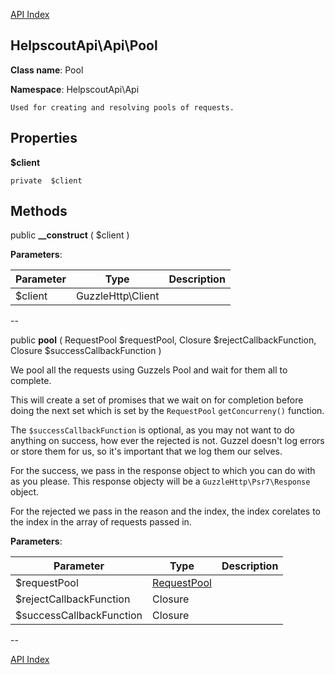 [API Index](ApiIndex.md)


HelpscoutApi\Api\Pool
---------------


**Class name**: Pool

**Namespace**: HelpscoutApi\Api







    Used for creating and resolving pools of requests.

    





Properties
----------


**$client**





    private  $client






Methods
-------


public **__construct** (  $client )











**Parameters**:

| Parameter | Type | Description |
|-----------|------|-------------|
| $client | GuzzleHttp\Client |  |

--

public **pool** ( RequestPool $requestPool, Closure $rejectCallbackFunction, Closure $successCallbackFunction )


We pool all the requests using Guzzels Pool and wait for them all to complete.

This will create a set of promises that we wait on for completion before doing the next set
which is set by the `RequestPool` `getConcurreny()` function.

The `$successCallbackFunction` is optional, as you may not want to do anything on success,
how ever the rejected is not. Guzzel doesn&#039;t log errors or store them for us, so it&#039;s important
that we log them our selves.

For the success, we pass in the response object to which you can do with as you please.
This response objecty will be a `GuzzleHttp\Psr7\Response` object.

For the rejected we pass in the reason and the index, the index corelates to the index in the array
of requests passed in.






**Parameters**:

| Parameter | Type | Description |
|-----------|------|-------------|
| $requestPool | [RequestPool](HelpscoutApi-Contracts-RequestPool.md) |  |
| $rejectCallbackFunction | Closure |  |
| $successCallbackFunction | Closure |  |

--

[API Index](ApiIndex.md)

